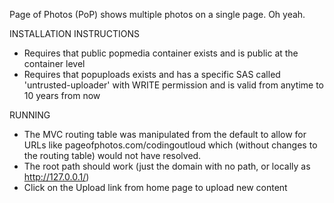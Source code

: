 Page of Photos (PoP) shows multiple photos on a single page. Oh yeah.

INSTALLATION INSTRUCTIONS

- Requires that public popmedia container exists and is public at the container level
- Requires that popuploads exists and has a specific SAS called 'untrusted-uploader' with WRITE permission and is valid from anytime to 10 years from now

RUNNING

- The MVC routing table was manipulated from the default to allow for URLs like pageofphotos.com/codingoutloud which (without changes to the routing table) would not have resolved.
- The root path should work (just the domain with no path, or locally as http://127.0.0.1/)
- Click on the Upload link from home page to upload new content



